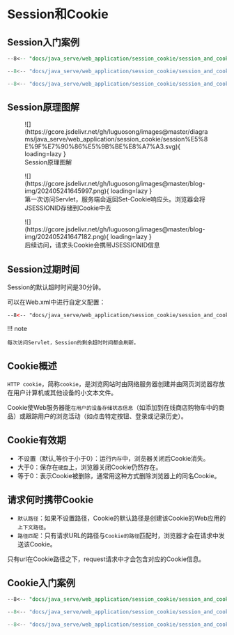 # Session和Cookie

## Session入门案例

``` jsp title="获取session相关信息"
--8<-- "docs/java_serve/web_application/session_cookie/session_and_cookie/src/main/webapp/hello_session.jsp"
```

``` java title=""
--8<-- "docs/java_serve/web_application/session_cookie/session_and_cookie/src/main/java/com/luguosong/AddSession.java"
```

``` java
--8<-- "docs/java_serve/web_application/session_cookie/session_and_cookie/src/main/java/com/luguosong/DeleteSession.java"
```

## Session原理图解

<figure markdown="span">
  ![](https://gcore.jsdelivr.net/gh/luguosong/images@master/diagrams/java_serve/web_application/session_cookie/session%E5%8E%9F%E7%90%86%E5%9B%BE%E8%A7%A3.svg){ loading=lazy }
  <figcaption>Session原理图解</figcaption>
</figure>

<figure markdown="span">
  ![](https://gcore.jsdelivr.net/gh/luguosong/images@master/blog-img/202405241645997.png){ loading=lazy }
  <figcaption>第一次访问Servlet，服务端会返回Set-Cookie响应头。浏览器会将JSESSIONID存储到Cookie中去</figcaption>
</figure>

<figure markdown="span">
  ![](https://gcore.jsdelivr.net/gh/luguosong/images@master/blog-img/202405241647182.png){ loading=lazy }
  <figcaption>后续访问，请求头Cookie会携带JSESSIONID信息</figcaption>
</figure>

## Session过期时间

Session的默认超时时间是30分钟。

可以在Web.xml中进行自定义配置：

``` xml title="web.xml"
--8<-- "docs/java_serve/web_application/session_cookie/session_and_cookie/src/main/webapp/WEB-INF/web.xml"
```

!!! note

    每次访问Servlet，Session的剩余超时时间都会刷新。

## Cookie概述

`HTTP cookie`，简称`cookie`，是浏览网站时由网络服务器创建并由网页浏览器存放在用户计算机或其他设备的小文本文件。

Cookie使Web服务器能`在用户的设备存储状态信息`（如添加到在线商店购物车中的商品）或跟踪用户的浏览活动（如点击特定按钮、登录或记录历史）。

## Cookie有效期

- 不设置（默认,等价于小于0）：运行`内存`中，浏览器关闭后Cookie消失。
- 大于0：保存在`硬盘`上，浏览器关闭Cookie仍然存在。
- 等于0：表示Cookie被删除，通常用这种方式删除浏览器上的同名Cookie。

## 请求何时携带Cookie

- `默认路径`：如果不设置路径，Cookie的默认路径是创建该Cookie的Web应用的`上下文路径`。
- `路径匹配`：只有请求URL的路径与`Cookie的路径`匹配时，浏览器才会在请求中发送该Cookie。

只有url在Cookie路径之下，request请求中才会包含对应的Cookie信息。

## Cookie入门案例

``` jsp
--8<-- "docs/java_serve/web_application/session_cookie/session_and_cookie/src/main/webapp/hello_cookie.jsp"
```

``` java
--8<-- "docs/java_serve/web_application/session_cookie/session_and_cookie/src/main/java/com/luguosong/AddCookie.java"
```

``` java
--8<-- "docs/java_serve/web_application/session_cookie/session_and_cookie/src/main/java/com/luguosong/DeleteCookie.java"
```



